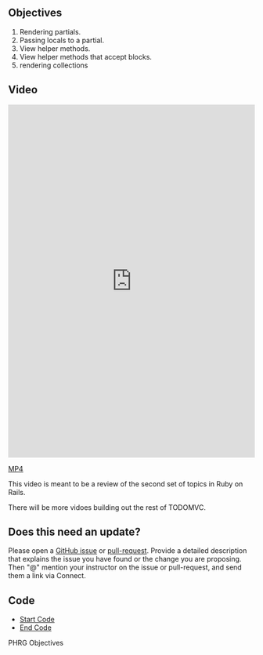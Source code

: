 ## Objectives

1. Rendering partials.
2. Passing locals to a partial.
3. View helper methods.
4. View helper methods that accept blocks.
5. rendering collections

## Video

<iframe width="100%" height="720" src="https://www.youtube.com/embed/gcecoObIc5s?rel=0&amp;showinfo=0" frameborder="0" allowfullscreen></iframe>

[MP4](http://learn-co-videos.s3.amazonaws.com/rails/todomvc-lecture-4.mp4)

This video is meant to be a review of the second set of topics in Ruby on Rails.

There will be more vidoes building out the rest of TODOMVC.

## Does this need an update?
 Please open a [GitHub issue](https://github.com/learn-co-curriculum/phrg-todomvc-4-refactoring-with-partials-and-helpers/issues) or [pull-request](https://github.com/learn-co-curriculum/phrg-todomvc-4-refactoring-with-partials-and-helpers/pulls). Provide a detailed description that explains the issue you have found or the change you are proposing. Then "@" mention your instructor on the issue or pull-request, and send them a link via Connect.

## Code

- [Start Code](https://github.com/aviflombaum/todo-mvc-lv/tree/lecture-4)
- [End Code](https://github.com/aviflombaum/todo-mvc-lv/tree/lecture-5)
<p data-visibility='hidden'>PHRG Objectives</p>

